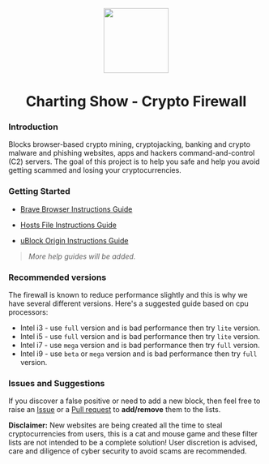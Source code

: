 <p align="center"><img src="https://github.com/chartingshow/crypto-firewall/blob/master/assets/images/firewall-icon.png" width="128" height="128"/></p>

<h1 align="center">Charting Show - Crypto Firewall</h1>

<h3>Introduction</h3>

Blocks browser-based crypto mining, cryptojacking, banking and crypto malware and phishing websites, apps and hackers command-and-control (C2) servers. The goal of this project is to help you safe and help you avoid getting scammed and losing your cryptocurrencies.

<h3>Getting Started</h3>

- [Brave Browser Instructions Guide](https://github.com/chartingshow/crypto-firewall/blob/master/docs/help-guides/brave-browser-instructions.md)

- [Hosts File Instructions Guide](https://github.com/chartingshow/crypto-firewall/blob/master/docs/help-guides/hosts-instructions.md)

- [uBlock Origin Instructions Guide](https://github.com/chartingshow/crypto-firewall/blob/master/docs/help-guides/ublock-origin-instructions.md)

> _More help guides will be added._

<h3>Recommended versions</h3>

The firewall is known to reduce performance slightly and this is why we have several different versions. Here's a suggested guide based on cpu processors:

- Intel i3 - use `full` version and is bad performance then try `lite` version.
- Intel i5 - use `full` version and is bad performance then try `lite` version.
- Intel i7 - use `mega` version and is bad performance then try `full` version.
- Intel i9 - use `beta` or `mega` version and is bad performance then try `full` version.

<h3>Issues and Suggestions</h3>

If you discover a false positive or need to add a new block, then feel free to raise an [Issue](https://github.com/chartingshow/crypto-firewall/issues/new/choose) or a [Pull request](https://github.com/chartingshow/crypto-firewall/pulls) to **add/remove** them to the lists.

**Disclaimer:** New websites are being created all the time to steal cryptocurrencies from users, this is a cat and mouse game and these filter lists are not intended to be a complete solution! User discretion is advised, care and diligence of cyber security to avoid scams are recommended.
